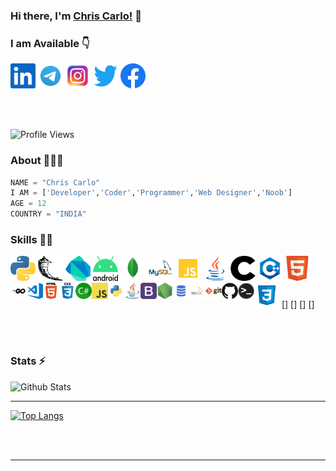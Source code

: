 <!--
**Chris-Carlo/Chris-Carlo** is a ✨ _special_ ✨ repository because its `README.md` (this file) appears on your GitHub profile.

Here are some ideas to get you started:

- 🔭 I’m currently working on ...
- 🌱 I’m currently learning ...
- 👯 I’m looking to collaborate on ...
- 🤔 I’m looking for help with ...
- 💬 Ask me about ...
- 📫 How to reach me: ...
- 😄 Pronouns: ...
- ⚡ Fun fact: ...
-->
### Hi there, I'm [Chris Carlo!](https://visi.tk/Chris) 👋


### I am Available 👇
<p>
<a href="https://www.linkedin.com/in"><img src="https://raw.githubusercontent.com/Chris-Carlo/Chris-Carlo/master/Linkedin.jpg" width="40" height="40" /></a>
<a href="https://tx.me/Chris_Carlo"><img src="https://raw.githubusercontent.com/Chris-Carlo/Chris-Carlo/master/Telegram.png" width="40" height="40" /></a>
<a href="https://www.instagram.com/chris_carlo_victor/"><img src="https://raw.githubusercontent.com/Chris-Carlo/Chris-Carlo/master/Instagram.jpg" width="40" height="40" /></a>
<a href="https://twitter.com/"><img src="https://raw.githubusercontent.com/Chris-Carlo/Chris-Carlo/master/Twitter.png" width="40" height="40" /></a>
<a href="https://www.facebook.com/deva.nandananbh"><img src="https://raw.githubusercontent.com/Chris-Carlo/Chris-Carlo/master/Facebook.webp" width="40" height="40" /></a>
  
</p>
</br>
</br>


![Profile Views](https://hits.seeyoufarm.com/api/count/incr/badge.svg?url=https://github.com/Chris-Carlo/&title=Profile%20Views)

### About 🙋🏻‍♂️
```python
NAME = "Chris Carlo"
I AM = ['Developer','Coder','Programmer','Web Designer','Noob']
AGE = 12
COUNTRY = "INDIA"
```


### Skills 👨‍💻

<a href=""><img src="https://raw.githubusercontent.com/Chris-Carlo/Chris-Carlo/master/Python.png" width="40" height="40" /></a>
<a href=""><img src="https://raw.githubusercontent.com/Chris-Carlo/Chris-Carlo/master/Flask.png" width="40" height="40" /></a>
<a href=""><img src="https://raw.githubusercontent.com/Chris-Carlo/Chris-Carlo/master/Dart.png" width="40" height="40" /></a>
<a href=""><img src="https://raw.githubusercontent.com/Chris-Carlo/Chris-Carlo/master/Android.png" width="40" height="40" /></a>
<a href=""><img src="https://raw.githubusercontent.com/Chris-Carlo/Chris-Carlo/master/MongoDB.png" width="40" height="40" /></a>
<a href=""><img src="https://raw.githubusercontent.com/Chris-Carlo/Chris-Carlo/master/MySQL.png" width="40" height="40" /></a>
<a href=""><img src="https://raw.githubusercontent.com/Chris-Carlo/Chris-Carlo/master/JavaScript.png" width="40" height="40" /></a>
<a href=""><img src="https://raw.githubusercontent.com/Chris-Carlo/Chris-Carlo/master/Java.png" width="40" height="40" /></a>
<a href=""><img src="https://raw.githubusercontent.com/Chris-Carlo/Chris-Carlo/master/C.png" width="40" height="40" /></a>
<a href=""><img src="https://raw.githubusercontent.com/Chris-Carlo/Chris-Carlo/master/C++.png" width="40" height="40" /></a>
<a href=""><img src="https://raw.githubusercontent.com/Chris-Carlo/Chris-Carlo/master/HTML.jpg" width="40" height="40" /></a>
<a href=""><img src="https://raw.githubusercontent.com/Chris-Carlo/Chris-Carlo/master/CSS.png" width="40" height="40" /></a>
<img align="left" alt="go" width="26px" src="https://raw.githubusercontent.com/github/explore/80688e429a7d4ef2fca1e82350fe8e3517d3494d/topics/go/go.png" />
<img align="left" alt="Visual Studio Code" width="26px" src="https://raw.githubusercontent.com/github/explore/80688e429a7d4ef2fca1e82350fe8e3517d3494d/topics/visual-studio-code/visual-studio-code.png" />
<img align="left" alt="HTML5" width="26px" src="https://raw.githubusercontent.com/github/explore/80688e429a7d4ef2fca1e82350fe8e3517d3494d/topics/html/html.png" />
<img align="left" alt="CSS3" width="26px" src="https://raw.githubusercontent.com/github/explore/80688e429a7d4ef2fca1e82350fe8e3517d3494d/topics/css/css.png" />
<img align="left" alt="csharp" width="26px" src="https://raw.githubusercontent.com/github/explore/80688e429a7d4ef2fca1e82350fe8e3517d3494d/topics/csharp/csharp.png" />
<img align="left" alt="JavaScript" width="26px" src="https://raw.githubusercontent.com/github/explore/80688e429a7d4ef2fca1e82350fe8e3517d3494d/topics/javascript/javascript.png" />
<img align="left" alt="Python" width="26px" src="https://raw.githubusercontent.com/github/explore/80688e429a7d4ef2fca1e82350fe8e3517d3494d/topics/python/python.png" />
<img align="left" alt="java" width="26px" src="https://raw.githubusercontent.com/github/explore/80688e429a7d4ef2fca1e82350fe8e3517d3494d/topics/java/java.png" />
<img align="left" alt="bootstrap" width="26px" src="https://raw.githubusercontent.com/github/explore/80688e429a7d4ef2fca1e82350fe8e3517d3494d/topics/bootstrap/bootstrap.png" />
[<img align="left" alt="Node.js" width="26px" src="https://raw.githubusercontent.com/github/explore/80688e429a7d4ef2fca1e82350fe8e3517d3494d/topics/nodejs/nodejs.png" />]
<img align="left" alt="SQL" width="26px" src="https://raw.githubusercontent.com/github/explore/80688e429a7d4ef2fca1e82350fe8e3517d3494d/topics/sql/sql.png" />
[<img align="left" alt="MySQL" width="26px" src="https://raw.githubusercontent.com/github/explore/80688e429a7d4ef2fca1e82350fe8e3517d3494d/topics/mysql/mysql.png" />]
[<img align="left" alt="Git" width="26px" src="https://raw.githubusercontent.com/github/explore/80688e429a7d4ef2fca1e82350fe8e3517d3494d/topics/git/git.png" />]
[<img align="left" alt="GitHub" width="26px" src="https://raw.githubusercontent.com/github/explore/78df643247d429f6cc873026c0622819ad797942/topics/github/github.png" />]
<img align="left" alt="HTML5" width="26px" src="https://raw.githubusercontent.com/github/explore/80688e429a7d4ef2fca1e82350fe8e3517d3494d/topics/terminal/terminal.png" />

</br>
</br>


### Stats ⚡️

![Github Stats](https://github-readme-stats.vercel.app/api?username=Chris-Carlo&show_icons=true&include_all_commits=true&theme=monokai&cache_seconds=86400)

___

[![Top Langs](https://github-readme-stats.vercel.app/api/top-langs/?username=Chris-Carlo&layout=compact)](https://github.com/Chris-Carlo)








<br />
<br />

---
